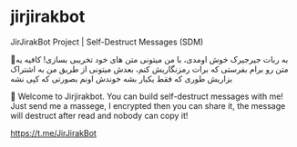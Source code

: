# jirjirakbot
JirJirakBot Project | Self-Destruct Messages (SDM)

🌹به ربات جیرجیرک خوش اومدی، با من میتونی متن های خود تخریبی بسازی!
کافیه یه متن رو برام بفرستی که برات رمزنگاریش کنم، بعدش میتونی از طریق من به اشتراک بزاریش طوری که فقط یکبار بشه خوندش اونم بصورتی که کپی نشه
    
🌹 Welcome to Jirjirakbot. You can build self-destruct messages with me!
Just send me a massege, I encrypted then you can share it, the message will destruct after read and nobody can copy it!

https://t.me/JirJirakBot


